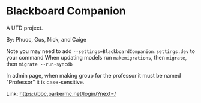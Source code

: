 # Blackboard Companion
A UTD project.

By: Phuoc, Gus, Nick, and Caige

Note you may need to add `--settings=BlackboardCompanion.settings.dev` to your command
When updating models run `makemigrations`, then `migrate`, then `migrate --run-syncdb`

In admin page, when making group for the professor it must be named "Professor" it is case-sensitive.

Link: https://bbc.parkermc.net/login/?next=/